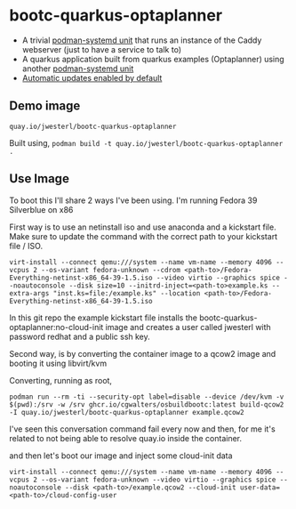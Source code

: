 # bootc-quarkus-optaplanner


- A trivial [podman-systemd unit](usr/share/containers/systemd/hello.container) that runs
  an instance of the Caddy webserver (just to have a service to talk to)
- A quarkus application built from quarkus examples (Optaplanner) using another [podman-systemd unit](usr/share/containers/systemd/quarkus-optaplanner.container)
- [Automatic updates enabled by default](usr/lib/systemd/system/autoupdate-host.timer)

## Demo image

`quay.io/jwesterl/bootc-quarkus-optaplanner`

Built using,
`podman build -t quay.io/jwesterl/bootc-quarkus-optaplanner .`

## Use Image

To boot this I'll share 2 ways I've been using.
I'm running Fedora 39 Silverblue on x86

First way is to use an netinstall iso and use anaconda and a kickstart file.
Make sure to update the command with the correct path to your kickstart file / ISO.
```
virt-install --connect qemu:///system --name vm-name --memory 4096 --vcpus 2 --os-variant fedora-unknown --cdrom <path-to>/Fedora-Everything-netinst-x86_64-39-1.5.iso --video virtio --graphics spice --noautoconsole --disk size=10 --initrd-inject=<path-to>example.ks --extra-args "inst.ks=file:/example.ks" --location <path-to>/Fedora-Everything-netinst-x86_64-39-1.5.iso

```

In this git repo the example kickstart file installs the bootc-quarkus-optaplanner:no-cloud-init image
and creates a user called jwesterl with password redhat and a public ssh key.

Second way, is by converting the container image to a qcow2 image and booting it using libvirt/kvm

Converting, running as root,

```
podman run --rm -ti --security-opt label=disable --device /dev/kvm -v $(pwd):/srv -w /srv ghcr.io/cgwalters/osbuildbootc:latest build-qcow2 -I quay.io/jwesterl/bootc-quarkus-optaplanner example.qcow2
```

I've seen this conversation command fail every now and then, for me it's related to not being able to resolve quay.io inside the container.

and then let's boot our image and inject some cloud-init data
```
virt-install --connect qemu:///system --name vm-name --memory 4096 --vcpus 2 --os-variant fedora-unknown --video virtio --graphics spice --noautoconsole --disk <path-to>/example.qcow2 --cloud-init user-data=<path-to>/cloud-config-user
```
